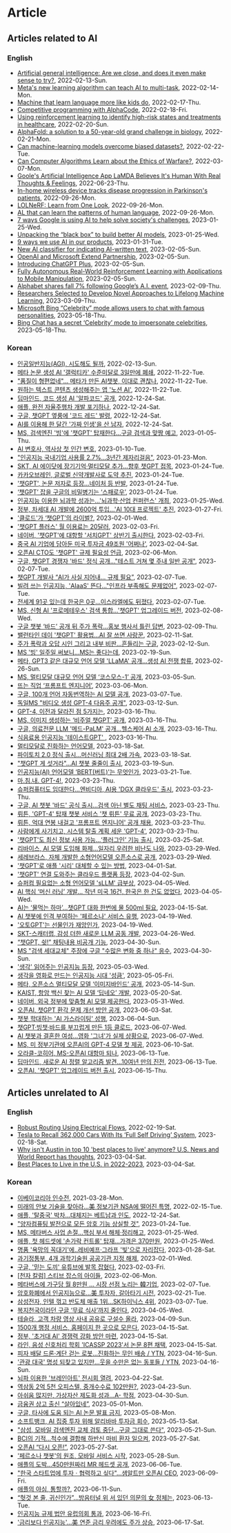 # Article

## Articles related to AI

### English

- [Artificial general intelligence: Are we close, and does it even make sense to try?]( https://www.technologyreview.com/2020/10/15/1010461/artificial-general-intelligence-robots-ai-agi-deepmind-google-openai/), 2022-02-13-Sun.
- [Meta's new learning algorithm can teach AI to multi-task](https://www.technologyreview.com/2022/01/20/1043885/meta-ai-facebook-learning-algorithm-nlp-vision-speech-agi/), 2022-02-14-Mon.
- [Machine that learn language more like kids do](https://www.csail.mit.edu/news/machines-learn-language-more-kids-do), 2022-02-17-Thu.
- [Competitive programming with AlphaCode](https://deepmind.com/blog/article/Competitive-programming-with-AlphaCode), 2022-02-18-Fri.
- [Using reinforcement learning to identify high-risk states and treatments in healthcare](https://www.microsoft.com/en-us/research/blog/using-reinforcement-learning-to-identify-high-risk-states-and-treatments-in-healthcare/), 2022-02-20-Sun.
- [AlphaFold: a solution to a 50-year-old grand challenge in biology](https://deepmind.com/blog/article/alphafold-a-solution-to-a-50-year-old-grand-challenge-in-biology), 2022-02-21-Mon.
- [Can machine-learning models overcome biased datasets?](https://news.mit.edu/2022/machine-learning-biased-data-0221), 2022-02-22-Tue.
- [Can Computer Algorithms Learn about the Ethics of Warfare?](https://www.technologyreview.kr/%ec%bb%b4%ed%93%a8%ed%84%b0-%ec%95%8c%ea%b3%a0%eb%a6%ac%eb%93%ac%ec%9d%80-%ec%9c%a4%eb%a6%ac%ec%a0%81-%ec%a0%84%ed%88%ac%eb%b0%a9%eb%b2%95%ec%9d%84-%eb%b0%b0%ec%9a%b8-%ec%88%98-%ec%9e%88%ec%9d%84/), 2022-03-07-Mon.
- [Goole's Artificial Intelligence App LaMDA Believes It's Human With Real Thoughts & Feelings](https://globalgrind.com/5342206/google-lambda-sentience/amp/), 2022-06-23-Thu.
- [In-home wireless device tracks disease progression in Parkinson's patients](https://news.mit.edu/2022/home-wireless-parkinsons-progression-0921), 2022-09-26-Mon.
- [LOLNeRF: Learn from One Look](https://ai.googleblog.com/2022/09/lolnerf-learn-from-one-look.html), 2022-09-26-Mon.
- [AL that can learn the patterns of human language](https://feedly.com/i/entry/NwHO2cNXnJxomKwaSvhGDBXV4Lc7B4INaC4YnMl3/fs=_182ef0744b0:4878f3:559ea8bd), 2022-09-26-Mon.
- [7 ways Google is using AI to help solve society's challenges](https://blog.google/technology/ai/7-ways-google-is-using-ai-to-help-solve-societys-challenges/), 2023-01-25-Wed.
- [Unpacking the “black box” to build better AI models](https://news.mit.edu/2023/stefanie-jegelka-machine-learning-0108), 2023-01-25-Wed.
- [9 ways we use AI in our products](https://blog.google/technology/ai/9-ways-we-use-ai-in-our-products/), 2023-01-31-Tue.
- [New AI classifier for indicating AI-written text](https://openai.com/blog/new-ai-classifier-for-indicating-ai-written-text/), 2023-02-05-Sun.
- [OpenAI and Microsoft Extend Partnership](https://openai.com/blog/openai-and-microsoft-extend-partnership/), 2023-02-05-Sun.
- [Introducing ChatGPT Plus](https://openai.com/blog/chatgpt-plus/), 2023-02-05-Sun.
- [Fully Autonomous Real-World Reinforcement Learning with Applications to Mobile Manipulation](https://bair.berkeley.edu/blog/2023/01/20/relmm/), 2023-02-05-Sun.
- [Alphabet shares fall 7% following Google’s A.I. event](https://www.cnbc.com/2023/02/08/alphabet-shares-slip-following-googles-ai-event-.html), 2023-02-09-Thu.
- [Researchers Selected to Develop Novel Approaches to Lifelong Machine Learning](https://www.darpa.mil/news-events/2018-05-03), 2023-03-09-Thu.
- [Microsoft Bing “Celebrity” mode allows users to chat with famous personalities](https://www.thehindu.com/sci-tech/technology/microsoft-bing-celebrity-mode-allows-users-to-chat-with-famous-personalities/article66586698.ece), 2023-05-18-Thu.
- [Bing Chat has a secret ‘Celebrity’ mode to impersonate celebrities](https://www.bleepingcomputer.com/news/microsoft/bing-chat-has-a-secret-celebrity-mode-to-impersonate-celebrities/), 2023-05-18-Thu.

### Korean

- [인공일반지능(AGI), 시도해도 될까](https://www.technologyreview.kr/artificial-general-intelligence-robots-ai-agi-deepmind-google-openai/), 2022-02-13-Sun.
- [메타 논문 생성 AI '갤럭티카' 수준미달로 3일만에 폐쇄](http://www.aitimes.com/news/articleView.html?idxno=148034), 2022-11-22-Tue.
- ["품질이 형편없네"... 메타가 만든 AI챗봇, 이대로 괜찮나](http://www.aitimes.com/news/articleView.html?idxno=146343), 2022-11-22-Tue.
- [원하는 텍스트 콘텐츠 생성해주는 앱 '노션 AI'](http://www.aitimes.com/news/articleView.html?idxno=147997), 2022-11-22-Tue.
- [딥마인드, 코드 생성 AI '알파코드' 공개](http://www.aitimes.com/news/articleView.html?idxno=148344), 2022-12-24-Sat.
- [애플, 완전 자율주행차 개발 포기하나](http://www.aitimes.com/news/articleView.html?idxno=148301), 2022-12-24-Sat.
- [구글, 챗GPT 옆룽에 '코드 레드' 발령](http://www.aitimes.com/news/articleView.html?idxno=148599), 2022-12-24-Sat.
- [AI를 이용해 한 달간 '가짜 인생'을 산 남자](http://www.aitimes.com/news/articleView.html?idxno=148550), 2022-12-24-Sat.
- [MS, 검색엔진 '빙'에 '챗GPT' 탑재한다…구글 검색과 맞짱 예고](http://www.aitimes.com/news/articleView.html?idxno=148811), 2023-01-05-Thu.
- [AI 변호사, 역사상 첫 인간 변호](http://www.aitimes.com/news/articleView.html?idxno=148876), 2023-01-10-Tue.
- ["인공지능 국내기업 사용률 2.7%...3년간 제자리걸음"](https://www.aitimes.com/news/articleView.html?idxno=149075), 2023-01-23-Mon.
- [SKT, AI 에이닷에 장기기억·멀티모달 추가...향후 챗GPT 접목](https://www.aitimes.com/news/articleView.html?idxno=149077), 2023-01-24-Tue.
- [카카오브레인, 글로벌 신약개발사로 도약 추진](https://www.aitimes.com/news/articleView.html?idxno=148350), 2023-01-24-Tue.
- ['챗GPT', 논문 저자로 등장...네이처 등 반발](https://www.aitimes.com/news/articleView.html?idxno=149051), 2023-01-24-Tue.
- [‘챗GPT’ 잡을 구글의 비밀병기는 ‘스패로우’](https://www.aitimes.com/news/articleView.html?idxno=149050), 2023-01-24-Tue.
- [인공지능 이용한 뇌과학 성과는...'뇌과학·산업 컨퍼런스' 개최](https://www.aitimes.com/news/articleView.html?idxno=148781), 2023-01-25-Wed.
- [정부, 차세대 AI 개발에 2600억 투입...'AI 10대 프로젝트' 추진](https://www.aitimes.com/news/articleView.html?idxno=149128), 2023-01-27-Fri.
- ['클로드'가 ‘챗GPT’의 라이벌?](https://www.aitimes.com/news/articleView.html?idxno=149195), 2023-02-01-Wed.
- ['챗GPT 플러스' 월 이용료는 20달러](https://www.aitimes.com/news/articleView.html?idxno=149238), 2023-02-03-Fri.
- [네이버, '챗GPT'에 대항할 '서치GPT' 상반기 출시한다](https://www.aitimes.com/news/articleView.html?idxno=149259), 2023-02-03-Fri.
- [중국 AI 기업에 담아둔 미국 투자금 49조원 '어쩌나'](https://www.aitimes.com/news/articleView.html?idxno=149248), 2023-02-04-Sat.
- [오픈AI CTO도 '챗GPT' 규제 필요성 언급](https://www.aitimes.com/news/articleView.html?idxno=149289), 2023-02-06-Mon.
- [구글, 챗GPT 경쟁자 '바드' 정식 공개..."테스트 거쳐 몇 주내 일반 공개"](https://www.aitimes.com/news/articleView.html?idxno=149295), 2023-02-07-Tue.
- [챗GPT 개발사 “AI가 사실 지어내… 규제 필요”](https://www.donga.com/news/Economy/article/all/20230207/117765658/1), 2023-02-07-Tue.
- [빌려 쓰는 인공지능, 'AIaaS' 뜬다…"인프라 부족해도 문제없어"](https://www.yna.co.kr/view/AKR20230206125100017?input=1195m), 2023-02-07-Tue.
- [전세계 91곳 있는데 한국은 0곳…이스라엘에도 뒤졌다](https://www.hankyung.com/it/article/2023020682011), 2023-02-07-Tue.
- [MS, 신형 AI '프로메테우스' 검색 통합...'챗GPT' 업그레이드 버전](https://www.aitimes.com/news/articleView.html?idxno=149319), 2023-02-08-Wed.
- [구글 챗봇 ‘바드’ 공개 뒤 주가 폭락…홍보 행사서 틀린 답변](https://www.hani.co.kr/arti/international/international_general/1078939.html), 2023-02-09-Thu.
- [밸런타인 데이 '챗GPT' 활용법...AI 잘 쓰면 사랑꾼](https://www.aitimes.com/news/articleView.html?idxno=149380), 2023-02-11-Sat.
- [주가 폭락과 오답 시인 그리고 내부 비판...흔들리는 구글](https://www.aitimes.com/news/articleView.html?idxno=149391), 2023-02-12-Sun.
- [MS '빙' 일주일 써보니...MS는 좋다는데](https://www.aitimes.com/news/articleView.html?idxno=149526), 2023-02-19-Sun.
- [메타, GPT3 같은 대규모 언어 모델 'LLaMA' 공개...생성 AI 전쟁 합류](https://www.aitimes.com/news/articleView.html?idxno=149681), 2023-02-26-Sun.
- [MS, 멀티모달 대규모 언어 모델 ‘코스모스-1’ 공개](https://www.aitimes.com/news/articleView.html?idxno=149758), 2023-03-05-Sun.
- [뜨는 직업 ‘프롬프트 엔지니어’](https://www.aitimes.com/news/articleView.html?idxno=149768), 2023-03-06-Mon.
- [구글, 100개 언어 자동번역하는 AI 모델 공개](https://www.aitimes.com/news/articleView.html?idxno=149818), 2023-03-07-Tue.
- [독일MS "비디오 생성 GPT-4 다음주 공개"](https://www.aitimes.com/news/articleView.html?idxno=149895), 2023-03-12-Sun.
- [GPT-4, 이전과 달라진 점 5가지는](https://www.aitimes.com/news/articleView.html?idxno=149969), 2023-03-16-Thu.
- [MS, 이미지 생성하는 ‘비주얼 챗GPT’ 공개](https://www.aitimes.com/news/articleView.html?idxno=149953), 2023-03-16-Thu.
- [구글, 의료전문 LLM '메드-PaLM' 공개...헬스케어 AI 소개](https://www.aitimes.com/news/articleView.html?idxno=149965), 2023-03-16-Thu.
- [식음료용 인공지능 '테이스트GPT' ](https://www.aitimes.com/news/articleView.html?idxno=149941), 2023-03-16-Thu.
- [멀티모달로 진화하는 언어모델](https://www.aitimes.com/news/articleView.html?idxno=149894), 2023-03-18-Sat.
- [파이토치 2.0 정식 출시...머신러닝 최대 2배 가속](https://www.aitimes.com/news/articleView.html?idxno=150019), 2023-03-18-Sat.
- ["챗GPT 게 섯거라"...AI 챗봇 줄줄이 출시](https://zdnet.co.kr/view/?no=20230317071729), 2023-03-19-Sun.
- [인공지능(AI) 언어모델 ‘BERT(버트)'는 무엇인가](https://www.aitimes.kr/news/articleView.html?idxno=13117), 2023-03-21-Tue.
- [마.침.내. GPT-4!](https://www.aitimes.com/news/articleView.html?idxno=150024), 2023-03-23-Thu.
- [슈퍼컴퓨터도 임대한다...엔비디아, AI용 'DGX 클라우드' 출시](https://www.aitimes.com/news/articleView.html?idxno=150083), 2023-03-23-Thu.
- [구글, AI 챗봇 '바드' 공식 출시...검색 아닌 별도 채팅 서비스](https://www.aitimes.com/news/articleView.html?idxno=150081), 2023-03-23-Thu.
- [뤼튼, 'GPT-4' 탑재 챗봇 서비스 '챗 뤼튼' 무료 공개](https://www.aitimes.com/news/articleView.html?idxno=150076), 2023-03-23-Thu.
- [뤼튼, 억대 연봉 내걸고 '프롬프트 엔지니어' 공개 채용](https://www.aitimes.com/news/articleView.html?idxno=149968), 2023-03-23-Thu.
- [사람에게 사기치고, 시스템 탈출 계획 세운 'GPT-4'](https://www.aitimes.com/news/articleView.html?idxno=150111), 2023-03-23-Thu.
- ['챗GPT'도 최신 정보 사용 가능...‘플러그인’ 기능 출시](https://www.aitimes.com/news/articleView.html?idxno=150126), 2023-03-25-Sat.
- [리바이스, AI 모델 도입해 화제...일자리 우려한 비난도 나와](https://www.aitimes.com/news/articleView.html?idxno=150189), 2023-03-29-Wed.
- [세레브라스, 자체 개발한 소형언어모델 오픈소스로 공개](https://www.aitimes.com/news/articleView.html?idxno=150208), 2023-03-29-Wed.
- ['챗GPT'로 애플 '시리' 대체할 수 있는 방법](https://www.aitimes.com/news/articleView.html?idxno=150219), 2023-04-01-Sat.
- ['챗GPT' 연결 도와주는 클라우드 플랫폼 등장](https://www.aitimes.com/news/articleView.html?idxno=150263), 2023-04-02-Sun.
- [슈퍼컴 필요없는 소형 언어모델 'sLLM' 급부상](https://www.aitimes.com/news/articleView.html?idxno=150299), 2023-04-05-Wed.
- [AI 핵심 ‘머신 러닝’ 개발… 작년 미국 16건, 한국은 한 건도 없었다](https://www.chosun.com/economy/tech_it/2023/04/05/56QCQLEPKJFAVMYGLMVHKQCS4I/), 2023-04-05-Wed.
- [AI는 ‘물먹는 하마’…챗GPT 대화 한번에 물 500ml 필요](https://www.aitimes.com/news/articleView.html?idxno=150488), 2023-04-15-Sat.
- [AI 챗봇에 인격 부여하는 '페르소나' 서비스 유행](https://www.aitimes.com/news/articleView.html?idxno=150588), 2023-04-19-Wed.
- ['오토GPT'는 선물인가 재앙인가](https://www.aitimes.com/news/articleView.html?idxno=150562), 2023-04-19-Wed.
- [SKT-스캐터랩, 감성 더한 새로운 LLM 공동 개발](https://www.aitimes.com/news/articleView.html?idxno=150680), 2023-04-26-Wed.
- [“챗GPT, 쉿!” 채팅내용 비공개 기능](https://www.aitimes.com/news/articleView.html?idxno=150799), 2023-04-30-Sun.
- [MS "검색 세대교체" 주장에 구글 "수많은 변화 중 하나" 응수](https://www.aitimes.com/news/articleView.html?idxno=150767), 2023-04-30-Sun.
- ['생각' 읽어주는 인공지능 등장](https://www.aitimes.com/news/articleView.html?idxno=150812), 2023-05-03-Wed.
- [생각을 영화로 만드는 인공지능 시대 '성큼'](https://www.aitimes.com/news/articleView.html?idxno=150860), 2023-05-05-Fri.
- [메타, 오픈소스 멀티모달 모델 ‘이미지바인드’ 공개](https://www.aitimes.com/news/articleView.html?idxno=150942), 2023-05-14-Sun.
- [KAIST, 항암 백신 찾는 AI 모델 ‘딥네오’ 개발](https://www.aitimes.com/news/articleView.html?idxno=151154), 2023-05-20-Sat.
- [네이버, 외국 정부에 맞춤형 AI 모델 제공한다](https://www.aitimes.com/news/articleView.html?idxno=151379), 2023-05-31-Wed.
- [오픈AI, 챗GPT 환각 문제 개선 방안 공개](https://www.aitimes.com/news/articleView.html?idxno=151451), 2023-06-03-Sat.
- [챗봇 학대하는 'AI 가스라이팅' 성행](https://www.aitimes.com/news/articleView.html?idxno=151502), 2023-06-04-Sun.
- [챗GPT·빙챗·바드를 부끄럽게 만든 1등 클로드](https://www.aitimes.com/news/articleView.html?idxno=151525), 2023-06-07-Wed.
- [AI 챗봇과 결혼한 여성...영화 '그녀'가 실제 상황으로](https://www.aitimes.com/news/articleView.html?idxno=151527), 2023-06-07-Wed.
- [MS, 미 정부기관에 오픈AI의 GPT-4 모델 첫 제공](https://www.aitimes.com/news/articleView.html?idxno=151595), 2023-06-10-Sat.
- [오라클-코히어, MS-오픈AI 대항마 되나](https://www.aitimes.com/news/articleView.html?idxno=151643), 2023-06-13-Tue.
- [딥마인드, 새로운 AI 정렬 알고리즘 발견...10여년 만의 진전](https://www.aitimes.com/news/articleView.html?idxno=151590), 2023-06-13-Tue.
- [오픈AI, '챗GPT' 업그레이드 버전 출시](https://www.aitimes.com/news/articleView.html?idxno=151708), 2023-06-15-Thu.

## Articles unrelated to AI

### English

- [Robust Routing Using Electrical Flows](https://ai.googleblog.com/2022/02/robust-routing-using-electrical-flows.html), 2022-02-19-Sat.
- [Tesla to Recall 362,000 Cars With Its ‘Full Self Driving’ System](https://www.nytimes.com/2023/02/16/business/tesla-recall-full-self-driving.html), 2023-02-18-Sat.
- [Why isn't Austin in top 10 'best places to live' anymore? U.S. News and World Report has thoughts](https://www.statesman.com/story/news/2022/05/18/best-places-live-2022-austin-tx-out-top-10-list/9822074002/), 2023-03-04-Sat.
- [Best Places to Live in the U.S. in 2022-2023](https://realestate.usnews.com/places/rankings/best-places-to-live), 2023-03-04-Sat.

### Korean

- [이베이코리아 인수전](https://it.donga.com/31732/), 2021-03-28-Mon.
- [미래의 안보 기술을 찾아라…美 정보기관 NSA에 떨어진 특명](https://www.technologyreview.kr/%eb%af%b8%eb%9e%98%eb%a5%bc-%eb%a7%8c%eb%93%a4%ea%b3%a0-%ec%9e%88%eb%8a%94-%eb%af%b8%ea%b5%ad-nsa%ec%9d%98-%ec%8a%a4%ed%8c%8c%ec%9d%b4%eb%93%a4/), 2022-02-15-Tue.
- [애플, '탈중국' 박차...대체지는 베트남과 인도](http://www.aitimes.com/news/articleView.html?idxno=1485920), 2022-12-24-Sat.
- ["양자컴퓨팅 발전으로 모든 암호 기능 상실할 것"](https://www.aitimes.com/news/articleView.html?idxno=149044), 2023-01-24-Tue.
- [MS, 메타버스 사업 손절...핵심 부서 해체·정리해고](https://www.aitimes.com/news/articleView.html?idxno=149089), 2023-01-25-Wed.
- [애플, 첫 헤드셋에 '손가락 컨트롤' 탑재...가격은 370만원](https://www.aitimes.com/news/articleView.html?idxno=149079), 2023-01-25-Wed.
- [명품 '욕망의 꼭대기'에..레비예프·그라프 '빛'으로 자리잡다](https://realestate.daum.net/news/detail/hotissue/1087461/MD20160304113808197), 2023-01-28-Sat.
- [과기정통부, 4개 과학기술원 공공기관 지정 해제](https://www.aitimes.com/news/articleView.html?idxno=149177), 2023-02-01-Wed.
- [구글, '믿는 도끼' 유튜브에 발목 잡혔다](https://zdnet.co.kr/view/?no=20230203120235), 2023-02-03-Fri.
- [[천자 칼럼] 스티브 잡스의 아이들](https://www.hankyung.com/opinion/article/2018080526101), 2023-02-06-Mon.
- [메타버스에 가구당 월 8만원 … 시장 선점 노리는 韓기업](https://www.mk.co.kr/news/it/10632496), 2023-02-07-Tue.
- [암호화폐에서 인공지능으로...美 투자자, 갈아타기 시전](https://www.aitimes.com/news/articleView.html?idxno=149554), 2023-02-21-Tue.
- [삼성전자, 인텔 꺾고 반도체 매출 1위...SK하이닉스 4위](https://zdnet.co.kr/view/?no=20230307085930), 2023-03-07-Tue.
- [복지천국이라던 구글 ‘무료 식사’까지 줄인다](https://www.chosun.com/economy/tech_it/2023/04/05/27FMQ5WLPRALDD64ZOVWYTAFMU/), 2023-04-05-Wed.
- [테슬라, 고객 차량 영상 사내 공유로 구설수 올라](https://www.aitimes.com/news/articleView.html?idxno=150407), 2023-04-09-Sun.
- [1500개 행정 서비스, 홈페이지 한 곳으로 모은다](https://zdnet.co.kr/view/?no=20230414150911), 2023-04-15-Sat.
- [정부, '초거대 AI' 경쟁력 강화 방안 마련](https://www.aitimes.com/news/articleView.html?idxno=150535), 2023-04-15-Sat.
- [라인, 음성 신호처리 학회 'ICASSP 2023'서 논문 8편 채택](https://www.aitimes.com/news/articleView.html?idxno=150534), 2023-04-15-Sat.
- [피자 배달 드론·계단 걷는 로봇...진화하는 무인 배송 / YTN](https://youtu.be/LAA79vgf_HI), 2023-04-16-Sun.
- ['관광 대국' 명성 되찾고 있지만...웃을 수만은 없는 동포들 / YTN](https://youtu.be/AAgyXO6o4gg), 2023-04-16-Sun.
- [뇌파 이용한 '브레인아트' 전시회 열려](https://www.aitimes.com/news/articleView.html?idxno=150657), 2023-04-22-Sat.
- [역삼동 2억 5천 오피스텔, 중개수수료 102만원?](https://naver.me/5fjxfiHX), 2023-04-23-Sun.
- [아쉬움 많지만, 가상자산 제도화 성과…A- 학점](https://zdnet.co.kr/view/?no=20230426111552), 2023-04-30-Sun.
- [금융권 상고 출신 “살아있네”](https://fetv.co.kr/news/article.html?no=49391), 2023-05-01-Mon.
- [구글, 타사에 도움 되는 AI 논문 발표 금지](https://www.aitimes.com/news/articleView.html?idxno=150905), 2023-05-08-Mon.
- [소프트뱅크, AI 집중 투자 위해 알리바바 투자금 회수](https://www.aitimes.com/news/articleView.html?idxno=151077), 2023-05-13-Sat.
- ["삼성, 모바일 검색엔진 교체 검토 중단...구글 그대로 쓴다"](https://www.aitimes.com/news/articleView.html?idxno=151215), 2023-05-21-Sun.
- [BCI의 기적...척수에 결합해 하반신 마비 환자 일으켜](https://www.aitimes.com/news/articleView.html?idxno=151325), 2023-05-27-Sat.
- [오픈AI “다시 오픈!”](https://www.aitimes.com/news/articleView.html?idxno=151219), 2023-05-27-Sat.
- ['페르소나 챗봇'의 원조, 모바일 서비스 시작](https://www.aitimes.com/news/articleView.html?idxno=151377), 2023-05-28-Sun.
- [애플의 도박...450만원짜리 MR 헤드셋 공개](https://www.aitimes.com/news/articleView.html?idxno=151534), 2023-06-06-Tue.
- ["한국 스타트업에 투자ㆍ협력하고 싶다"...샘알트만 오픈AI CEO](https://www.aitimes.com/news/articleView.html?idxno=151610), 2023-06-09-Fri.
- [애플의 야심, 통할까?](https://www.aitimes.com/news/articleView.html?idxno=151626), 2023-06-11-Sun.
- [“헛것 본 줄, 귀신인가”…방음터널 위 서 있던 의문의 女 정체는](https://n.news.naver.com/article/020/0003503145), 2023-06-13-Tue.
- [인공지능 규제 법안 유럽의회 통과](https://www.aitimes.com/news/articleView.html?idxno=151738), 2023-06-16-Fri.
- ['금리보다 인공지능'…美 연준 금리 우려에도 주가 상승](https://www.aitimes.com/news/articleView.html?idxno=151773), 2023-06-17-Sat.
